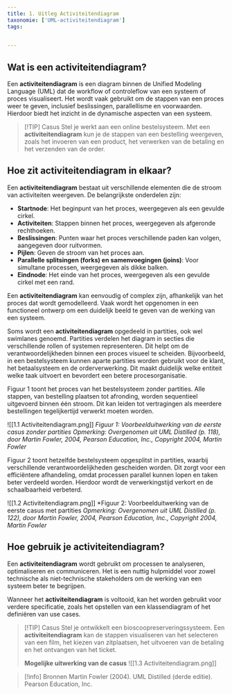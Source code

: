 ```yaml
---
title: 1. Uitleg Activiteitendiagram
taxonomie: ['UML-activiteitendiagram']
tags:

 
---
```


## Wat is een activiteitendiagram?
Een **activiteitendiagram** is een diagram binnen de Unified Modeling Language (UML) dat de workflow of controleflow van een systeem of proces visualiseert. Het wordt vaak gebruikt om de stappen van een proces weer te geven, inclusief beslissingen, parallellisme en voorwaarden. Hierdoor biedt het inzicht in de dynamische aspecten van een systeem.

> [!TIP] Casus
> Stel je werkt aan een online bestelsysteem. Met een **activiteitendiagram** kun je de stappen van een bestelling weergeven, zoals het invoeren van een product, het verwerken van de betaling en het verzenden van de order.

## Hoe zit activiteitendiagram in elkaar?
Een **activiteitendiagram** bestaat uit verschillende elementen die de stroom van activiteiten weergeven. De belangrijkste onderdelen zijn:
* **Startnode**: Het beginpunt van het proces, weergegeven als een gevulde cirkel.
* **Activiteiten**: Stappen binnen het proces, weergegeven als afgeronde rechthoeken.
* **Beslissingen**: Punten waar het proces verschillende paden kan volgen, aangegeven door ruitvormen.
* **Pijlen**: Geven de stroom van het proces aan.
* **Parallelle splitsingen (forks) en samenvoegingen (joins)**: Voor simultane processen, weergegeven als dikke balken.
* **Eindnode**: Het einde van het proces, weergegeven als een gevulde cirkel met een rand.

Een **activiteitendiagram** kan eenvoudig of complex zijn, afhankelijk van het proces dat wordt gemodelleerd. Vaak wordt het opgenomen in een functioneel ontwerp om een duidelijk beeld te geven van de werking van een systeem.

Soms wordt een **activiteitendiagram** opgedeeld in partities, ook wel swimlanes genoemd. Partities verdelen het diagram in secties die verschillende rollen of systemen representeren. Dit helpt om de verantwoordelijkheden binnen een proces visueel te scheiden. Bijvoorbeeld, in een bestelsysteem kunnen aparte partities worden gebruikt voor de klant, het betaalsysteem en de orderverwerking. Dit maakt duidelijk welke entiteit welke taak uitvoert en bevordert een betere procesorganisatie.

Figuur 1 toont het proces van het bestelsysteem zonder partities. Alle stappen, van bestelling plaatsen tot afronding, worden sequentieel uitgevoerd binnen één stroom. Dit kan leiden tot vertragingen als meerdere bestellingen tegelijkertijd verwerkt moeten worden.

![[1.1 Activiteitendiagram.png]]
*Figuur 1: Voorbeelduitwerking van de eerste casus zonder partities*
*Opmerking: Overgenomen uit UML Distilled (p. 118), door Martin Fowler, 2004, Pearson Education, Inc., Copyright 2004, Martin Fowler*

Figuur 2 toont hetzelfde bestelsysteem opgesplitst in partities, waarbij verschillende verantwoordelijkheden gescheiden worden. Dit zorgt voor een efficiëntere afhandeling, omdat processen parallel kunnen lopen en taken beter verdeeld worden. Hierdoor wordt de verwerkingstijd verkort en de schaalbaarheid verbeterd.

![[1.2 Activiteitendiagram.png]]
*Figuur 2: Voorbeelduitwerking van de eerste casus met partities
*Opmerking: Overgenomen uit UML Distilled (p. 122), door Martin Fowler, 2004, Pearson Education, Inc., Copyright 2004, Martin Fowler*

## Hoe gebruik je activiteitendiagram?
Een **activiteitendiagram** wordt gebruikt om processen te analyseren, optimaliseren en communiceren. Het is een nuttig hulpmiddel voor zowel technische als niet-technische stakeholders om de werking van een systeem beter te begrijpen.

Wanneer het **activiteitendiagram** is voltooid, kan het worden gebruikt voor verdere specificatie, zoals het opstellen van een klassendiagram of het definiëren van use cases.

> [!TIP] Casus
> Stel je ontwikkelt een bioscoopreserveringssysteem. Een **activiteitendiagram** kan de stappen visualiseren van het selecteren van een film, het kiezen van zitplaatsen, het uitvoeren van de betaling en het ontvangen van het ticket.
>
> **Mogelijke uitwerking van de casus**
> ![[1.3 Activiteitendiagram.png]]

> [!info] Bronnen
> Martin Fowler (2004). UML Distilled (derde editie). Pearson Education, Inc.